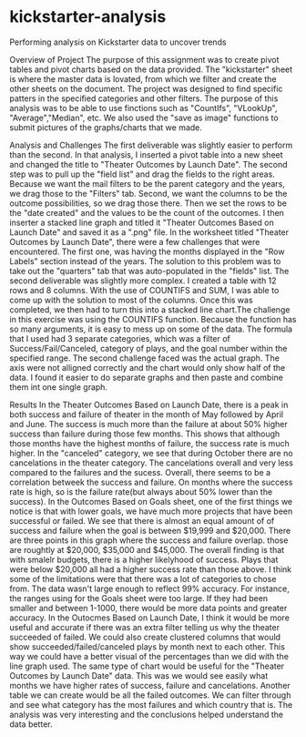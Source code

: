 # kickstarter-analysis
Performing analysis on Kickstarter data to uncover trends

Overview of Project
  The purpose of this assignment was to create pivot tables and pivot charts based on the data provided. The "kickstarter" sheet is where the master data is lovated, from which we filter and create the other sheets on the document. The project was designed to find specific patters in the specified categories and other filters. The purpose of this analysis was to be able to use finctions such as "CountIfs", "VLookUp", "Average","Median", etc. We also used the "save as image" functions to submit pictures of the graphs/charts that we made.
  
Analysis and Challenges
    The first deliverable was slightly easier to perform than the second. In that analysis, I inserted a pivot table into a new sheet and changed the title to "Theater Outcomes by Launch Date". The second step was to pull up the "field list" and drag the fields to the right areas. Because we want the mail filters to be the parent category and the years, we drag those to the "Filters" tab. Second, we want the columns to be the outcome possibilities, so we drag those there. Then we set the rows to be the "date created" and the values to be the count of the outcomes. I then inserter a stacked line graph and titled it "Theater Outcomes Based on Launch Date" and saved it as a ".png" file. In the worksheet titled "Theater Outcomes by Launch Date", there were a few challenges that were encountered. The first one, was having the months displayed in the "Row Labels" section instead of the years. The solution to this problem was to take out the "quarters" tab that was auto-populated in the "fields" list. 
    The second deliverable was slightly more complex. I created a table with 12 rows and 8 columns. With the use of COUNTIFS and SUM, I was able to come up with the solution to most of the columns. Once this was completed, we then had to turn this into a stacked line chart.The challenge in this exercise was using the COUNTIFS function. Because the function has so many arguments, it is easy to mess up on some of the data. The formula that I used had 3 separate categories, which was a filter of Success/Fail/Canceled, category of plays, and the goal number within the specified range. The second challenge faced was the actual graph. The axis were not alligned correctly and the chart would only show half of the data. I found it easier to do separate graphs and then paste and combine them int one single graph.
    
Results 
    In the Theater Outcomes Based on Launch Date, there is a peak in both success and failure of theater in the month of May followed by April and June. The success is much more than the failure at about 50% higher success than failure during those few months. This shows that although those months have the highest months of failure, the success rate is much higher. In the "canceled" category, we see that during October there are no cancelations in the theater category. The cancelations overall and very less compared to the failures and the sucess. Overall, there seems to be a correlation betweek the success and failure. On months where the success rate is high, so is the failure rate(but always about 50% lower than the success).
    In the Outcomes Based on Goals sheet, one of the first things we notice is that with lower goals, we have much more projects that have been successful or failed. We see that there is almost an equal amount of of success and failure when the goal is between $19,999 and $20,000. There are three points in this graph where the success and failure overlap. those are roughtly at $20,000, $35,000 and $45,000. The overall finding is that with smalelr budgets, there is a higher likelyhood of success. Plays that were below $20,000 all had a higher success rate than those above. 
    I think some of the limitations were that there was a lot of categories to chose from. The data wasn't large enough to reflect 99% accuracy. For instance, the ranges using for the Goals sheet were too large. If they had been smaller and between 1-1000, there would be more data points and greater accuracy. In the Outocmes Based on Launch Date, I think it would be more useful and accurate if there was an extra filter telling us why the theater succeeded of failed.
    We could also create clustered columns that would show succeeded/failed/canceled plays by month next to each other. This way we could have a better visual of the percentages than we did with the line graph used. The same type of chart would be useful for the "Theater Outcomes by Launch Date" data. This was we would see easily what months we have higher rates of success, failure and cancelations. Another table we can create would be all the failed outcomes. We can filter through and see what category has the most failures and which country that is. The analysis was very interesting and the conclusions helped understand the data better. 
    
    
    
  

